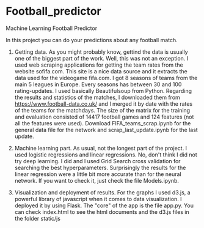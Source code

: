 # Football_predictor
Machine Learning Football Predictor

 In this project you can do your predictions about any football match.
 


1) Getting data. As you might probably know, gettind the data is usually one of the biggest part of the work. Well, this was not an exception. I used web scraping applications for getting the team rates from the website sofifa.com. This site is a nice data source and it extracts the data used for the videogame fifa.com. I got 8 seasons of teams from the main 5 leagues in Europe. Every seasons has between 30 and 100 rating-updates. I used basically Beautifulsoup from Python. Regarding the results and statistics of the matches, I downloaded them from https://www.football-data.co.uk/ and I merged it by date with the rates of the teams for the matchdays. The size of the matrix for the training and evaluation consisted of 14417 football games and 124 features (not all the features were used). Download FIFA_teams_scrap.ipynb for the general data file for the network and scrap_last_update.ipynb for the last update.

2) Machine learning part. As usual, not the longest part of the project. I used logistic regressions and linear regressions. No, don't think I did not try deep learning. I did and I used Grid Search cross validation for searching the best hyperparameters. Surprisingly the results for the linear regression were a little bit more accurate than for the neural network. If you want to check it, just check the file Models.ipynb.

3) Visualization and deployment of results. For the graphs I used d3.js, a powerful library of javascript when it comes to data visualization. I deployed it by using Flask. The "core" of the app is the file app.py. You can check index.html to see the html documents and the d3.js files in the folder static/js
